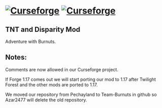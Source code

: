 [![Curseforge](http://cf.way2muchnoise.eu/full_tnt-and-disparity_downloads.svg)](https://www.curseforge.com/minecraft/mc-mods/tnt-and-disparity/files) [![Curseforge](http://cf.way2muchnoise.eu/versions/For%20MC_tnt-and-disparity_all.svg)](https://www.curseforge.com/minecraft/mc-mods/tnt-and-disparity/files)
==============
## TNT and Disparity Mod

Adventure with Burnuts.

## Notes:

Comments are now allowed in our Curseforge project.

If Forge 1.17 comes out we will start porting our mod to 1.17 after Twilight Forest and the other mods are ported to 1.17.

We moved our repository from Pechayland to Team-Burnuts in github so Azar2477 will delete the old repository.
